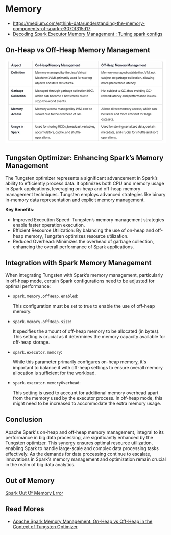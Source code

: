 # Memory

- https://medium.com/@think-data/understanding-the-memory-components-of-spark-e3070f315d17
- [Decoding Spark Executor Memory Management : Tuning spark configs](https://medium.com/airteldigital/decoding-spark-executor-memory-management-tuning-spark-configs-17c481529ccd)

## On-Heap vs Off-Heap Memory Management

![A Comparative Overview](img/spark-comparative-on-off-heap.png)

## Tungsten Optimizer: Enhancing Spark’s Memory Management

The Tungsten optimizer represents a significant advancement in Spark’s ability to
efficiently process data. It optimizes both CPU and memory usage in Spark applications,
leveraging on-heap and off-heap memory management techniques. Tungsten employs
advanced strategies like binary in-memory data representation and explicit memory
management.

**Key Benefits**:

- Improved Execution Speed: Tungsten’s memory management strategies enable faster operation execution.
- Efficient Resource Utilization: By balancing the use of on-heap and off-heap memory, Tungsten optimizes resource utilization.
- Reduced Overhead: Minimizes the overhead of garbage collection, enhancing the overall performance of Spark applications.

## Integration with Spark Memory Management

When integrating Tungsten with Spark’s memory management, particularly in off-heap mode,
certain Spark configurations need to be adjusted for optimal performance:

- `spark.memory.offHeap.enabled`:

  This configuration must be set to true to enable the use of off-heap memory.

- `spark.memory.offHeap.size`:

  It specifies the amount of off-heap memory to be allocated (in bytes).
  This setting is crucial as it determines the memory capacity available for
  off-heap storage.

- `spark.executor.memory`:

  While this parameter primarily configures on-heap memory, it's important to
  balance it with off-heap settings to ensure overall memory allocation is sufficient
  for the workload.

- `spark.executor.memoryOverhead`:

  This setting is used to account for additional memory overhead apart from the
  memory used by the executor process. In off-heap mode, this might need to be
  increased to accommodate the extra memory usage.

## Conclusion

Apache Spark's on-heap and off-heap memory management, integral to its performance
in big data processing, are significantly enhanced by the Tungsten optimizer.
This synergy ensures optimal resource utilization, enabling Spark to handle large-scale
and complex data processing tasks effectively. As the demands for data processing
continue to escalate, innovations in Spark’s memory management and optimization
remain crucial in the realm of big data analytics.

## Out of Memory

[Spark Out Of Memory Error](https://goraidebashree7.medium.com/spark-out-of-memory-error-da89b242d435)

## Read Mores

- [Apache Spark Memory Management: On-Heap vs Off-Heap in the Context of Tungsten Optimizer](https://medium.com/@skraghunandan11/apache-spark-memory-management-on-heap-vs-off-heap-in-the-context-of-tungsten-optimizer-df6f641a2d93)
